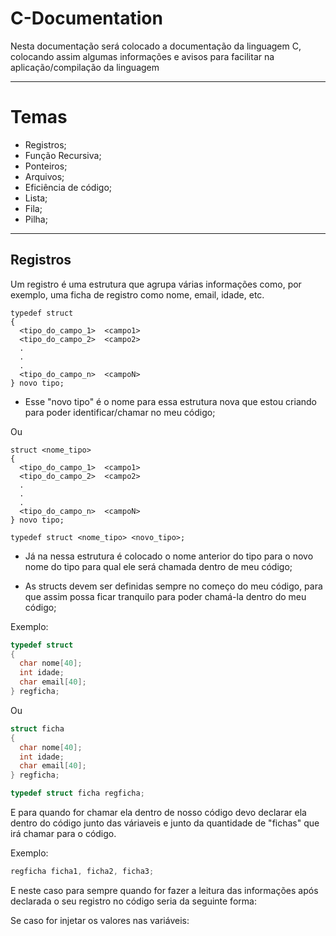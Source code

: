 # C-Documentation
Nesta documentação será colocado a documentação da linguagem C, colocando assim algumas informações e avisos para facilitar na aplicação/compilação da linguagem

-------------------------------------------------------------------------------------------
# Temas
- Registros;
- Função Recursiva;
- Ponteiros;
- Arquivos;
- Eficiência de código;
- Lista;
- Fila;
- Pilha;

------------------------------------------------------------------------------------------

## Registros

Um registro é uma estrutura que agrupa várias informações como, por exemplo, uma ficha de registro como nome, email, idade, etc.

```
typedef struct
{
  <tipo_do_campo_1>  <campo1>
  <tipo_do_campo_2>  <campo2>
  .
  .
  .
  <tipo_do_campo_n>  <campoN>
} novo tipo;
```
- Esse "novo tipo" é o nome para essa estrutura nova que estou criando para poder identificar/chamar no meu código;

Ou
```
struct <nome_tipo>
{
  <tipo_do_campo_1>  <campo1>
  <tipo_do_campo_2>  <campo2>
  .
  .
  .
  <tipo_do_campo_n>  <campoN>
} novo tipo;

typedef struct <nome_tipo> <novo_tipo>;
```
- Já na nessa estrutura é colocado o nome anterior do tipo para o novo nome do tipo para qual ele será chamada dentro de meu código;

- As structs devem ser definidas sempre no começo do meu código, para que assim possa ficar tranquilo para poder chamá-la dentro do meu código;

Exemplo:
```C
typedef struct
{
  char nome[40];
  int idade;
  char email[40];
} regficha;
```
Ou
```C
struct ficha
{
  char nome[40];
  int idade;
  char email[40];
} regficha;

typedef struct ficha regficha;
```

E para quando for chamar ela dentro de nosso código devo declarar ela dentro do código junto das váriaveis e junto da quantidade de "fichas" que irá chamar para o código.

Exemplo:
```C
regficha ficha1, ficha2, ficha3;
```

E neste caso para sempre quando for fazer a leitura das informações após declarada o seu registro no código seria da seguinte forma:

Se caso for injetar os valores nas variáveis:
```C

```
